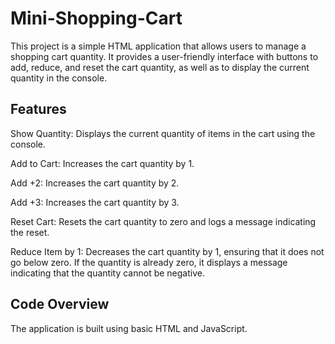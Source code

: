 # Mini-Shopping-Cart

This project is a simple HTML application that allows users to manage a shopping cart quantity. It provides a user-friendly interface with buttons to add, reduce, and reset the cart quantity, as well as to display the current quantity in the console.

## Features

Show Quantity: Displays the current quantity of items in the cart using the console.

Add to Cart: Increases the cart quantity by 1.

Add +2: Increases the cart quantity by 2.

Add +3: Increases the cart quantity by 3.

Reset Cart: Resets the cart quantity to zero and logs a message indicating the reset.

Reduce Item by 1: Decreases the cart quantity by 1, ensuring that it does not go below zero. If the quantity is already zero, it displays a message indicating that the quantity cannot be negative.

## Code Overview

The application is built using basic HTML and JavaScript.
